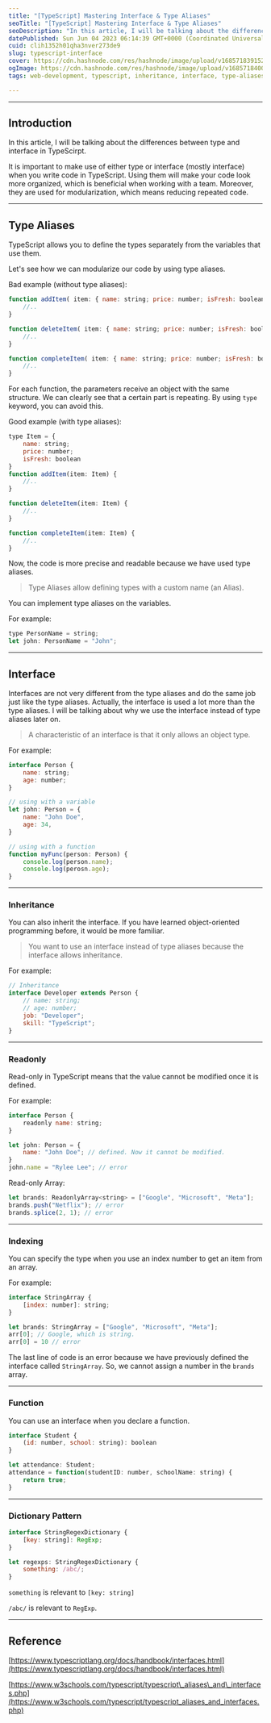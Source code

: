 ```yaml
---
title: "[TypeScript] Mastering Interface & Type Aliases"
seoTitle: "[TypeScript] Mastering Interface & Type Aliases"
seoDescription: "In this article, I will be talking about the differences between type and interface in TypeScirpt."
datePublished: Sun Jun 04 2023 06:14:39 GMT+0000 (Coordinated Universal Time)
cuid: clih1352h01qha3nver273de9
slug: typescript-interface
cover: https://cdn.hashnode.com/res/hashnode/image/upload/v1685718391520/fc123112-de3d-49c0-9591-93c5e1e13f29.png
ogImage: https://cdn.hashnode.com/res/hashnode/image/upload/v1685718400042/dc42eb33-f26a-4aeb-b6d0-5c668b28ea5c.png
tags: web-development, typescript, inheritance, interface, type-aliases

---
```


---

## Introduction

In this article, I will be talking about the differences between type and interface in TypeScirpt.

It is important to make use of either type or interface (mostly interface) when you write code in TypeScript. Using them will make your code look more organized, which is beneficial when working with a team. Moreover, they are used for modularization, which means reducing repeated code.

---

## Type Aliases

TypeScript allows you to define the types separately from the variables that use them.

Let's see how we can modularize our code by using type aliases.

Bad example (without type aliases):

```javascript
function addItem( item: { name: string; price: number; isFresh: boolean } ) {
    //..
}

function deleteItem( item: { name: string; price: number; isFresh: boolean } ) {
    //..
}

function completeItem( item: { name: string; price: number; isFresh: boolean } ) {
    //..
}
```

For each function, the parameters receive an object with the same structure. We can clearly see that a certain part is repeating. By using `type` keyword, you can avoid this.

Good example (with type aliases):

```javascript
type Item = {
    name: string; 
    price: number; 
    isFresh: boolean
}
function addItem(item: Item) {
    //..
}

function deleteItem(item: Item) {
    //..
}

function completeItem(item: Item) {
    //..
}
```

Now, the code is more precise and readable because we have used type aliases.

> Type Aliases allow defining types with a custom name (an Alias).

You can implement type aliases on the variables.

For example:

```javascript
type PersonName = string;
let john: PersonName = "John";
```

---

## Interface

Interfaces are not very different from the type aliases and do the same job just like the type aliases. Actually, the interface is used a lot more than the type aliases. I will be talking about why we use the interface instead of type aliases later on.

> A characteristic of an interface is that it only allows an object type.

For example:

```javascript
interface Person {
    name: string;
    age: number;
}

// using with a variable
let john: Person = {
    name: "John Doe",
    age: 34,
}

// using with a function
function myFunc(person: Person) {
    console.log(person.name);
    console.log(perosn.age);
} 
```

---

### Inheritance

You can also inherit the interface. If you have learned object-oriented programming before, it would be more familiar.

> You want to use an interface instead of type aliases because the interface allows inheritance.

For example:

```javascript
// Inheritance
interface Developer extends Person {
    // name: string;
    // age: number;
    job: "Developer";
    skill: "TypeScript";
}
```

---

### Readonly

Read-only in TypeScript means that the value cannot be modified once it is defined.

For example:

```javascript
interface Person {
    readonly name: string;
}

let john: Person = {
    name: "John Doe"; // defined. Now it cannot be modified.
}
john.name = "Rylee Lee"; // error
```

Read-only Array:

```javascript
let brands: ReadonlyArray<string> = ["Google", "Microsoft", "Meta"];
brands.push("Netflix"); // error
brands.splice(2, 1); // error  
```

---

### Indexing

You can specify the type when you use an index number to get an item from an array.

For example:

```javascript
interface StringArray {
    [index: number]: string; 
}

let brands: StringArray = ["Google", "Microsoft", "Meta"];
arr[0]; // Google, which is string.
arr[0] = 10 // error
```

The last line of code is an error because we have previously defined the interface called `StringArray`. So, we cannot assign a number in the `brands` array.

---

### Function

You can use an interface when you declare a function.

```javascript
interface Student {
    (id: number, school: string): boolean
}

let attendance: Student;
attendance = function(studentID: number, schoolName: string) {
    return true;
}
```

---

### Dictionary Pattern

```javascript
interface StringRegexDictionary {
    [key: string]: RegExp;
}

let regexps: StringRegexDictionary {
    something: /abc/; 
}
```

`something` is relevant to `[key: string]`

`/abc/` is relevant to `RegExp`.

---

## Reference

[https://www.typescriptlang.org/docs/handbook/interfaces.html](https://www.typescriptlang.org/docs/handbook/interfaces.html)

[https://www.w3schools.com/typescript/typescript\_aliases\_and\_interfaces.php](https://www.w3schools.com/typescript/typescript_aliases_and_interfaces.php)
